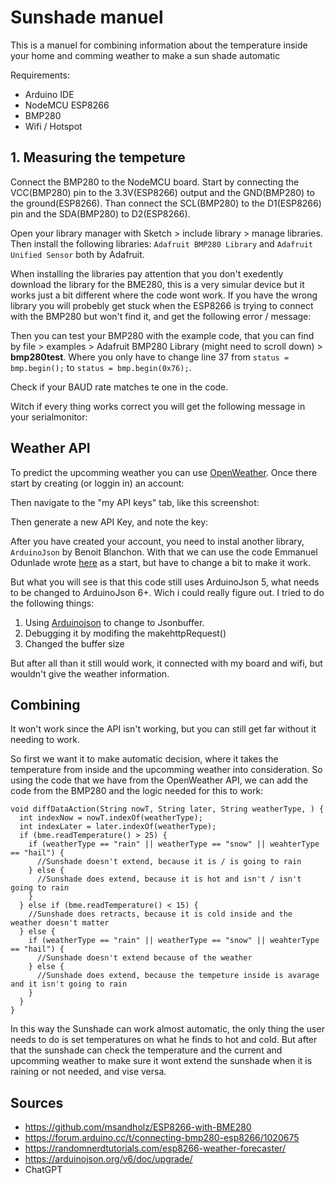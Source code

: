# Sunshade manuel 
This is a manuel for combining information about the temperature inside your home and comming weather to make a sun shade automatic

Requirements: 
- Arduino IDE
- NodeMCU ESP8266
- BMP280
- Wifi / Hotspot 

## 1. Measuring the tempeture 
Connect the BMP280 to the NodeMCU board. Start by connecting the VCC(BMP280) pin to the 3.3V(ESP8266) output and the GND(BMP280) to the ground(ESP8266). 
Than connect the SCL(BMP280) to the D1(ESP8266) pin and the SDA(BMP280) to D2(ESP8266). 

Open your library manager with Sketch > include library > manage libraries. Then install the following libraries: `Adafruit BMP280 Library` and `Adafruit Unified Sensor` both by Adafruit. 

When installing the libraries pay attention that you don't exedently download the library for the BME280, this is a very simular device but it works just a bit different where the code wont work. If you have the wrong library you will probebly get stuck when the ESP8266 is trying to connect with the BMP280 but won't find it, and get the following error / message: 

Then you can test your BMP280 with the example code, that you can find by file > examples > Adafruit BMP280 Library (might need to scroll down) > **bmp280test**. Where you only have to change line 37 from `status = bmp.begin();` to `status = bmp.begin(0x76);`. 

Check if your BAUD rate matches te one in the code. 

Witch if every thing works correct you will get the following message in your serialmonitor:


## Weather API 
To predict the upcomming weather you can use [OpenWeather](https://openweather.co.uk/). Once there start by creating (or loggin in) an account: 


Then navigate to the "my API keys" tab, like this screenshot: 


Then generate a new API Key, and note the key: 


After you have created your account, you need to instal another library, `ArduinoJson` by Benoit Blanchon. With that we can use the code Emmanuel Odunlade wrote [here](https://randomnerdtutorials.com/esp8266-weather-forecaster/) as a start, but have to change a bit to make it work. 


But what you will see is that this code still uses ArduinoJson 5, what needs to be changed to ArduinoJson 6+. Wich i could really figure out. I tried to do the following things: 
1. Using [Arduinojson](https://arduinojson.org/v6/doc/upgrade/) to change to Jsonbuffer. 
2. Debugging it by modifing the makehttpRequest()
3. Changed the buffer size

But after all than it still would work, it connected with my board and wifi, but wouldn't give the weather information. 

## Combining 
It won't work since the API isn't working, but you can still get far without it needing to work. 

So first we want it to make automatic decision, where it takes the temperature from inside and the upcomming weather into consideration. So using the code that we have from the OpenWeather API, we can add the code from the BMP280 and the logic needed for this to work: 
```
void diffDataAction(String nowT, String later, String weatherType, ) {
  int indexNow = nowT.indexOf(weatherType);
  int indexLater = later.indexOf(weatherType);
  if (bme.readTemperature() > 25) {
    if (weatherType == "rain" || weatherType == "snow" || weahterType == "hail") {
      //Sunshade doesn't extend, because it is / is going to rain
    } else {
      //Sunshade does extend, because it is hot and isn't / isn't going to rain
    }
  } else if (bme.readTemperature() < 15) {
    //Sunshade does retracts, because it is cold inside and the weather doesn't matter
  } else {
    if (weatherType == "rain" || weatherType == "snow" || weahterType == "hail") {
      //Sunshade doesn't extend because of the weather
    } else {
      //Sunshade does extend, because the tempeture inside is avarage and it isn't going to rain
    }
  }
}
```

In this way the Sunshade can work almost automatic, the only thing the user needs to do is set temperatures on what he finds to hot and cold. But after that the sunshade can check the temperature and the current and upcomming weather to make sure it wont extend the sunshade when it is raining or not needed, and vise versa. 

## Sources
- https://github.com/msandholz/ESP8266-with-BME280
- https://forum.arduino.cc/t/connecting-bmp280-esp8266/1020675
- https://randomnerdtutorials.com/esp8266-weather-forecaster/
- https://arduinojson.org/v6/doc/upgrade/
- ChatGPT